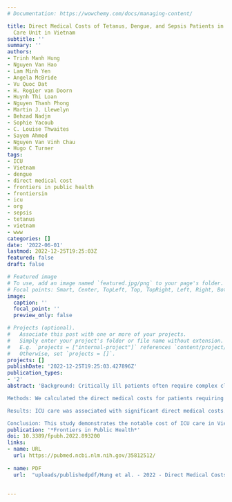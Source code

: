 ```yaml
---
# Documentation: https://wowchemy.com/docs/managing-content/

title: Direct Medical Costs of Tetanus, Dengue, and Sepsis Patients in an Intensive
  Care Unit in Vietnam
subtitle: ''
summary: ''
authors:
- Trinh Manh Hung
- Nguyen Van Hao
- Lam Minh Yen
- Angela McBride
- Vu Quoc Dat
- H. Rogier van Doorn
- Huynh Thi Loan
- Nguyen Thanh Phong
- Martin J. Llewelyn
- Behzad Nadjm
- Sophie Yacoub
- C. Louise Thwaites
- Sayem Ahmed
- Nguyen Van Vinh Chau
- Hugo C Turner
tags:
- ICU
- Vietnam
- dengue
- direct medical cost
- frontiers in public health
- frontiersin
- icu
- org
- sepsis
- tetanus
- vietnam
- www
categories: []
date: '2022-06-01'
lastmod: 2022-12-25T19:25:03Z
featured: false
draft: false

# Featured image
# To use, add an image named `featured.jpg/png` to your page's folder.
# Focal points: Smart, Center, TopLeft, Top, TopRight, Left, Right, BottomLeft, Bottom, BottomRight.
image:
  caption: ''
  focal_point: ''
  preview_only: false

# Projects (optional).
#   Associate this post with one or more of your projects.
#   Simply enter your project's folder or file name without extension.
#   E.g. `projects = ["internal-project"]` references `content/project/deep-learning/index.md`.
#   Otherwise, set `projects = []`.
projects: []
publishDate: '2022-12-25T19:25:03.427896Z'
publication_types:
- '2'
abstract: 'Background: Critically ill patients often require complex clinical care by highly trained staff within a specialized intensive care unit (ICU) with advanced equipment. There are currently limited data on the costs of critical care in low-and middle-income countries (LMICs). This study aims to investigate the direct-medical costs of key infectious disease (tetanus, sepsis, and dengue) patients admitted to ICU in a hospital in Ho Chi Minh City (HCMC), Vietnam, and explores how the costs and cost drivers can vary between the different diseases.

Methods: We calculated the direct medical costs for patients requiring critical care for tetanus, dengue and sepsis. Costing data (stratified into different cost categories) were extracted from the bills of patients hospitalized to the adult ICU with a dengue, sepsis and tetanus diagnosis that were enrolled in three studies conducted at the Hospital for Tropical Diseases in HCMC from January 2017 to December 2019. The costs were considered from the health sector perspective. The total sample size in this study was 342 patients.

Results: ICU care was associated with significant direct medical costs. For patients that did not require mechanical ventilation, the median total ICU cost per patient varied between US$64.40 and US$675 for the different diseases. The costs were higher for patients that required mechanical ventilation, with the median total ICU cost per patient for the different diseases varying between US$2,590 and US$4,250. The main cost drivers varied according to disease and associated severity.

Conclusion: This study demonstrates the notable cost of ICU care in Vietnam and in similar LMIC settings. Future studies are needed to further evaluate the costs and economic burden incurred by ICU patients. The data also highlight the importance of evaluating novel critical care interventions that could reduce the costs of ICU care.'
publication: '*Frontiers in Public Health*'
doi: 10.3389/fpubh.2022.893200
links:
- name: URL
  url: https://pubmed.ncbi.nlm.nih.gov/35812512/
  
- name: PDF
  url:  "uploads/publishedpdf/Hung et al. - 2022 - Direct Medical Costs of Tetanus, Dengue, and Sepsis Patients in an Intensive Care Unit in Vietnam-annotated.pdf"   
  
  
---
```

